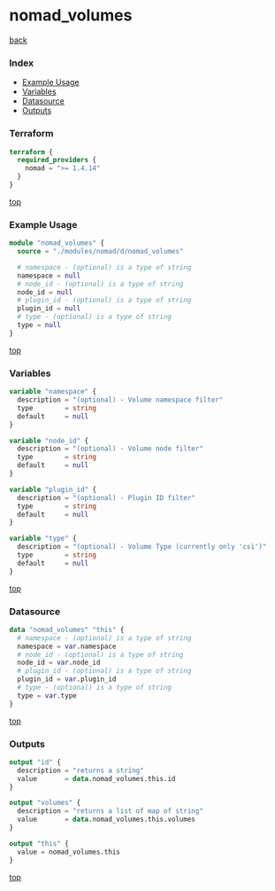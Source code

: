 # nomad_volumes

[back](../nomad.md)

### Index

- [Example Usage](#example-usage)
- [Variables](#variables)
- [Datasource](#datasource)
- [Outputs](#outputs)

### Terraform

```terraform
terraform {
  required_providers {
    nomad = ">= 1.4.14"
  }
}
```

[top](#index)

### Example Usage

```terraform
module "nomad_volumes" {
  source = "./modules/nomad/d/nomad_volumes"

  # namespace - (optional) is a type of string
  namespace = null
  # node_id - (optional) is a type of string
  node_id = null
  # plugin_id - (optional) is a type of string
  plugin_id = null
  # type - (optional) is a type of string
  type = null
}
```

[top](#index)

### Variables

```terraform
variable "namespace" {
  description = "(optional) - Volume namespace filter"
  type        = string
  default     = null
}

variable "node_id" {
  description = "(optional) - Volume node filter"
  type        = string
  default     = null
}

variable "plugin_id" {
  description = "(optional) - Plugin ID filter"
  type        = string
  default     = null
}

variable "type" {
  description = "(optional) - Volume Type (currently only 'csi')"
  type        = string
  default     = null
}
```

[top](#index)

### Datasource

```terraform
data "nomad_volumes" "this" {
  # namespace - (optional) is a type of string
  namespace = var.namespace
  # node_id - (optional) is a type of string
  node_id = var.node_id
  # plugin_id - (optional) is a type of string
  plugin_id = var.plugin_id
  # type - (optional) is a type of string
  type = var.type
}
```

[top](#index)

### Outputs

```terraform
output "id" {
  description = "returns a string"
  value       = data.nomad_volumes.this.id
}

output "volumes" {
  description = "returns a list of map of string"
  value       = data.nomad_volumes.this.volumes
}

output "this" {
  value = nomad_volumes.this
}
```

[top](#index)